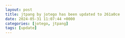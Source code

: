 ```yaml
---
layout: post
title: jtpang by jotego has been updated to 261a0ce
date: 2024-05-31 11:07:44 +0000
categories: [jotego, jtpang]
tags: [update]
---
```


